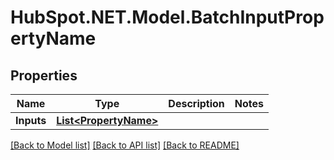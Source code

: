 # HubSpot.NET.Model.BatchInputPropertyName

## Properties

Name | Type | Description | Notes
------------ | ------------- | ------------- | -------------
**Inputs** | [**List&lt;PropertyName&gt;**](PropertyName.md) |  | 

[[Back to Model list]](../README.md#documentation-for-models) [[Back to API list]](../README.md#documentation-for-api-endpoints) [[Back to README]](../README.md)

